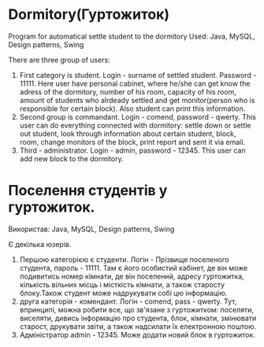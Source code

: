 Dormitory(Гуртожиток)
==============================================================================================================================
Program for automatical settle student to the dormitory
Used: Java, MySQL, Design patterns, Swing

There are three group of users:
  1) First category is student. Login - surname of settled student. Password - 11111. Here user have personal cabinet, where he/she can get know the adress of the dormitory, number of his room, capacity of his room, amount of students who alrdeady settled
and get monitor(person who is responsible for certain block). Also student can print this information.
  2) Second group is commandant. Login - comend, password - qwerty. This user can do everything connected with dormitory: settle down or settle out student, look through information about certain student, block, room, change monitors of the block, print report and sent it via email. 
  3) Third - administrator. Login - admin, password - 12345. This user can add new block to the dormitory.
  
Поселення студентів у гуртожиток.
==============================================================================================================================
Використав: Java, MySQL, Design patterns, Swing

Є декілька юзерів. 
  1) Першою категорією є студенти. Логін - Прізвище поселеного студента, пароль - 11111. Там є його особистий кабінет,
де він може подивитись номер кімнати, де він поселений, адресу гуртожитка, кількість вільних місць і місткість кімнати, а також
старосту блоку.Також студент може надрукувати собі цю інформацію.
  2) друга категорія - комендант. Логін - comend, pass - qwerty. Тут, впринципі, можна робити все, що зв'язане з гуртожитком: поселяти, виселяти, дивись інформацію про студента, блок, кімнати, змінювати старост, друкувати звіти, а також надсилати їх електронною поштою.
  3) Адміністратор admin - 12345. Може додати новий блок в гуртожиток.

